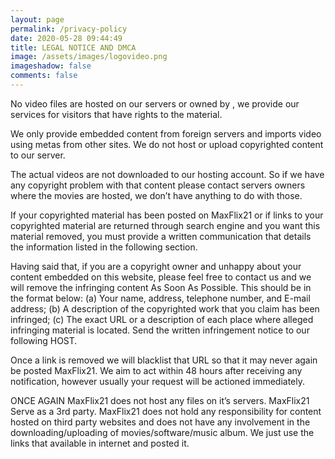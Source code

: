 ```yaml
---
layout: page
permalink: /privacy-policy
date: 2020-05-28 09:44:49
title: LEGAL NOTICE AND DMCA
image: /assets/images/logovideo.png
imageshadow: false
comments: false
---
```

No video files are hosted on our servers or owned by , we provide our services for visitors that have rights to the material.

We only provide embedded content from foreign servers and imports video using metas from other sites. We do not host or upload copyrighted content to our server.

The actual videos are not downloaded to our hosting account. So if we have any copyright problem with that content please contact servers owners where the movies are hosted, we don’t have anything to do with those.

If your copyrighted material has been posted on MaxFlix21 or if links to your copyrighted material are returned through search engine and you want this material removed, you must provide a written communication that details the information listed in the following section.

Having said that, if you are a copyright owner and unhappy about your content embedded on this website, please feel free to contact us and we will remove the infringing content As Soon As Possible.
This should be in the format below:
(a) Your name, address, telephone number, and E-mail address;
(b) A description of the copyrighted work that you claim has been infringed;
(c) The exact URL or a description of each place where alleged infringing material is located.
Send the written infringement notice to our following HOST.

Once a link is removed we will blacklist that URL so that it may never again be posted MaxFlix21.
We aim to act within 48 hours after receiving any notification, however usually your request will be actioned immediately.

ONCE AGAIN MaxFlix21 does not host any files on it’s servers. MaxFlix21 Serve as a 3rd party. MaxFlix21 does not hold any responsibility for content hosted on third party websites and does not have any involvement in the downloading/uploading of movies/software/music album. We just use the links that available in internet and posted it.
